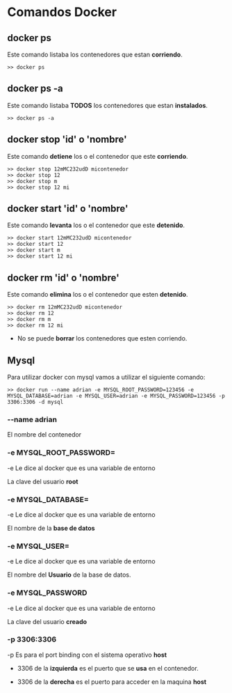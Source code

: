 # Comandos Docker

## docker ps

Este comando listaba los contenedores que estan **corriendo**.
```
>> docker ps
```

## docker ps -a

Este comando listaba **TODOS** los contenedores que estan **instalados**.
```
>> docker ps -a
```

## docker stop 'id' o 'nombre'

Este comando **detiene** los o el  contenedor que este **corriendo**.
```
>> docker stop 12mMC232udD micontenedor
>> docker stop 12
>> docker stop m
>> docker stop 12 mi
```


## docker start 'id' o 'nombre'

Este comando **levanta** los o el  contenedor que este **detenido**.
```
>> docker start 12mMC232udD micontenedor
>> docker start 12
>> docker start m
>> docker start 12 mi
```

## docker rm 'id' o 'nombre'

Este comando **elimina** los o el  contenedor que esten **detenido**.
```
>> docker rm 12mMC232udD micontenedor
>> docker rm 12
>> docker rm m
>> docker rm 12 mi
```

* No se puede **borrar** los contenedores que esten corriendo.


## Mysql

Para utilizar docker con mysql vamos a utilizar el siguiente comando:

```
>> docker run --name adrian -e MYSQL_ROOT_PASSWORD=123456 -e MYSQL_DATABASE=adrian -e MYSQL_USER=adrian -e MYSQL_PASSWORD=123456 -p 3306:3306 -d mysql
```

### --name adrian

El nombre del contenedor

### -e MYSQL_ROOT_PASSWORD=

-e Le dice al docker que es una variable de entorno

La clave del usuario **root**


### -e MYSQL_DATABASE=

-e Le dice al docker que es una variable de entorno

El nombre de la **base de datos**

### -e MYSQL_USER=

-e Le dice al docker que es una variable de entorno

El nombre del **Usuario** de la base de datos.

### -e MYSQL_PASSWORD

-e Le dice al docker que es una variable de entorno

La clave del usuario **creado**

### -p 3306:3306

-p Es para el port binding con el sistema operativo **host**

- 3306 de la **izquierda** es el puerto que se **usa** en el contenedor.

- 3306 de la **derecha** es el puerto para acceder en la maquina **host**








